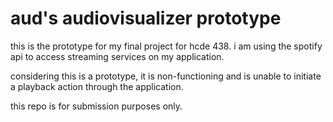 # aud's audiovisualizer prototype
this is the prototype for my final project for hcde 438.
i am using the spotify api to access streaming services on my application.

considering this is a prototype, it is non-functioning and is unable to initiate a playback action through the application.

this repo is for submission purposes only.